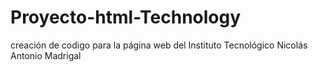 # Proyecto-html-Technology
creación de codigo para la página web del Instituto Tecnológico Nicolás Antonio Madrigal
